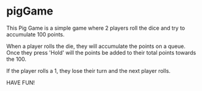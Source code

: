 # pigGame

This Pig Game is a simple game where 2 players roll the dice and try to accumulate 100 points.

When a player rolls the die, they will accumulate the points on a queue. Once they press 'Hold' will the points be added to their total points towards the 100.

If the player rolls a 1, they lose their turn and the next player rolls.

HAVE FUN!
